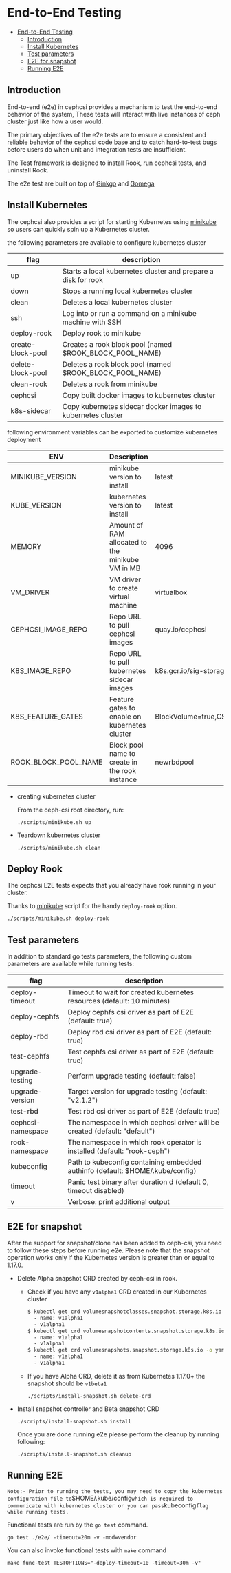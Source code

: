 # End-to-End Testing

- [End-to-End Testing](#end-to-end-testing)
  - [Introduction](#introduction)
  - [Install Kubernetes](#install-kubernetes)
  - [Test parameters](#test-parameters)
  - [E2E for snapshot](#e2e-for-snapshot)
  - [Running E2E](#running-e2e)

## Introduction

End-to-end (e2e) in cephcsi provides a mechanism to test the end-to-end
behavior of the system, These tests will interact with live instances of ceph
cluster just like how a user would.

The primary objectives of the e2e tests are to ensure a consistent and reliable
behavior of the cephcsi code base and to catch hard-to-test bugs before
users do when unit and integration tests are insufficient.

The Test framework is designed
to install Rook, run cephcsi tests, and uninstall Rook.

The e2e test are  built on top of  [Ginkgo](http://onsi.github.io/ginkgo/) and
[Gomega](http://onsi.github.io/gomega/)

## Install Kubernetes

The cephcsi also provides a script for starting Kubernetes using
[minikube](../scripts/minikube.sh) so users can quickly spin up a Kubernetes
cluster.

the following parameters are available to configure  kubernetes cluster

| flag              | description                                                   |
| ----------------- | ------------------------------------------------------------- |
| up                | Starts a local kubernetes cluster and prepare a disk for rook |
| down              | Stops a running local kubernetes cluster                      |
| clean             | Deletes a local kubernetes cluster                            |
| ssh               | Log into or run a command on a minikube machine with SSH      |
| deploy-rook       | Deploy rook to minikube                                       |
| create-block-pool | Creates a rook block pool (named $ROOK_BLOCK_POOL_NAME)       |
| delete-block-pool | Deletes a rook block pool (named $ROOK_BLOCK_POOL_NAME)       |
| clean-rook        | Deletes a rook from minikube                                  |
| cephcsi           | Copy built docker images to kubernetes cluster                |
| k8s-sidecar       | Copy kubernetes sidecar docker images to kubernetes cluster   |

following environment variables can be exported to customize kubernetes deployment

| ENV                  | Description                                      | Default                                                            |
|----------------------|--------------------------------------------------|--------------------------------------------------------------------|
| MINIKUBE_VERSION     | minikube version to install                      | latest                                                             |
| KUBE_VERSION         | kubernetes version to install                    | latest                                                             |
| MEMORY               | Amount of RAM allocated to the minikube VM in MB | 4096                                                               |
| VM_DRIVER            | VM driver to create virtual machine              | virtualbox                                                         |
| CEPHCSI_IMAGE_REPO   | Repo URL to pull cephcsi images                  | quay.io/cephcsi                                                    |
| K8S_IMAGE_REPO       | Repo URL to pull kubernetes sidecar images       | k8s.gcr.io/sig-storage                                             |
| K8S_FEATURE_GATES    | Feature gates to enable on kubernetes cluster    | BlockVolume=true,CSIBlockVolume=true,VolumeSnapshotDataSource=true |
| ROOK_BLOCK_POOL_NAME | Block pool name to create in the rook instance   | newrbdpool                                                         |

- creating kubernetes  cluster

    From the ceph-csi root directory, run:

    ```console
    ./scripts/minikube.sh up
    ```

- Teardown kubernetes cluster

    ```console
    ./scripts/minikube.sh clean
    ```

## Deploy Rook

The cephcsi E2E tests expects that you already have rook running in your cluster.

Thanks to [minikube](../scripts/minikube.sh) script for the handy `deploy-rook` option.

```console
./scripts/minikube.sh deploy-rook
```

## Test parameters

In addition to standard go tests parameters, the following custom parameters
are available while running tests:

| flag              | description                                                                   |
| ----------------- | ----------------------------------------------------------------------------- |
| deploy-timeout    | Timeout to wait for created kubernetes resources (default: 10 minutes)        |
| deploy-cephfs     | Deploy cephfs csi driver as part of E2E (default: true)                       |
| deploy-rbd        | Deploy rbd csi driver as part of E2E (default: true)                          |
| test-cephfs       | Test cephfs csi driver as part of E2E (default: true)                         |
| upgrade-testing   | Perform upgrade testing (default: false)                                      |
| upgrade-version   | Target version for upgrade testing (default: "v2.1.2")                        |
| test-rbd          | Test rbd csi driver as part of E2E (default: true)                            |
| cephcsi-namespace | The namespace in which cephcsi driver will be created (default: "default")    |
| rook-namespace    | The namespace in which rook operator is installed (default: "rook-ceph")      |
| kubeconfig        | Path to kubeconfig containing embedded authinfo (default: $HOME/.kube/config) |
| timeout           | Panic test binary after duration d (default 0, timeout disabled)              |
| v                 | Verbose: print additional output                                              |

## E2E for snapshot

After the support for snapshot/clone has been added to ceph-csi,
you need to follow these steps before running e2e.
Please note that the snapshot operation works only if the Kubernetes version
is greater than or equal to 1.17.0.

- Delete Alpha snapshot CRD created by ceph-csi in rook.
  - Check if you have any `v1alpha1` CRD created in our Kubernetes cluster

      ```bash
      $ kubectl get crd volumesnapshotclasses.snapshot.storage.k8s.io -o yaml |grep v1alpha1
        - name: v1alpha1
        - v1alpha1
      $ kubectl get crd volumesnapshotcontents.snapshot.storage.k8s.io -o yaml |grep v1alpha1
        - name: v1alpha1
        - v1alpha1
      $ kubectl get crd volumesnapshots.snapshot.storage.k8s.io -o yaml |grep v1alpha1
        - name: v1alpha1
        - v1alpha1
      ```

  - If you have Alpha CRD, delete it as from Kubernetes 1.17.0+ the snapshot
    should be `v1beta1`

    ```console
    ./scripts/install-snapshot.sh delete-crd
    ```

- Install snapshot controller and Beta snapshot CRD

    ```console
    ./scripts/install-snapshot.sh install
    ```

    Once you are done running e2e please perform the cleanup by running following:

    ```console
    ./scripts/install-snapshot.sh cleanup
    ```

## Running E2E

`
Note:- Prior to running the tests, you may need to copy the kubernetes configuration
file to `$HOME/.kube/config` which is required to communicate with kubernetes
cluster or you can pass `kubeconfig`flag while running tests.
`

Functional tests are run by the `go test` command.

```console
go test ./e2e/ -timeout=20m -v -mod=vendor
```

You can also invoke functional tests with `make` command

```console
make func-test TESTOPTIONS="-deploy-timeout=10 -timeout=30m -v"
```

